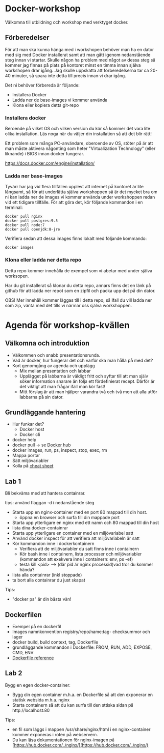 # Docker-workshop

Välkomna till utbildning och workshop med verktyget docker.

## Förberedelser

För att man ska kunna hänga med i workshopen behöver man ha en dator med sig med Docker installerat samt
att man gått igenom nedanstående steg innan vi startar. Skulle någon ha problem med något av dessa steg
så kommer jag finnas på plats på kontoret minst en timma innan själva workshopen drar igång. Jag skulle 
uppskatta att förberedelserna tar ca 20-40 minuter, så spara inte detta till precis innan vi drar igång.

Det ni behöver förbereda är följande:

- Installera Docker
- Ladda ner de base-images vi kommer använda
- Klona eller kopiera detta git-repo

### Installera docker

Beroende på vilket OS och vilken version du kör så kommer det vara lite olika installation. Läs noga när
du väljer din installation så att det blir rätt!

Ett problem som många PC-användare, oberoende av OS, stöter på är att man måste aktivera någonting
som heter "Virtualization Technology" (eller liknande) i BIOS innan docker fungerar.

https://docs.docker.com/engine/installation/

### Ladda ner base-images

Tyvärr har jag vid flera tillfällen upplevt att internet på kontoret är lite långsamt, så för att underlätta
själva workshoppen så är det mycket bra om ni kan ladda ner de images vi kommer använda under workshoppen redan
vid ett tidigare tillfälle. För att göra det, kör följande kommandon i en terminal:

    docker pull nginx
    docker pull postgres:9.5
    docker pull node:7
    docker pull openjdk:8-jre
    
Verifiera sedan att dessa images finns lokalt med följande kommando:

    docker images
    
### Klona eller ladda ner detta repo

Detta repo kommer innehålla de exempel som vi abetar med under själva worksopen.

Har du git installerat så klonar du detta repo, annars finns det en länk på github för att ladda ner repot
som en zipfil och packa upp det på din dator.

OBS! Mer innehåll kommer läggas till i detta repo, så ifall du vill ladda ner som zip, vänta med det tills vi närmar
oss själva workshoppen.

# Agenda för workshop-kvällen

## Välkomna och introduktion

- Välkommen och snabb presentationsrunda.
- Vad är docker, hur fungerar det och varför ska man hålla på med det?
- Kort genomgång av agenda och upplägg
  - Mix mellan presentation och labbar
  - Upplägget på labbarna är väldigt fritt och syftar till att man själv söker information snarare än följa ett
fördefinierat recept. Därför är det viktigt att man frågar ifall man kör fast!
  - Mitt förslag är att man hjälper varandra två och två men att alla utför labbarna på sin dator.

## Grundläggande hantering

- Hur funkar det?
  - Docker host
  - Docker cli
- docker help
- docker pull -> se [Docker hub](https://hub.docker.com/explore/)
- docker images, run, ps, inspect, stop, exec, rm
- Mappa portar
- Sätt miljövariabler
- Kolla på [cheat sheet](./cheat_sheet.md)

## Lab 1

Bli bekväma med att hantera containrar.

tips: använd flaggan -d i nedanstående steg

- Starta upp en nginx-container med en port 80 mappad till din host.
  - öppna en browser och surfa till din mappade port
- Starta upp ytterligare en nginx med ett namn och 80 mappad till din host
- lista dina docker-containrar
- Starta upp ytterligare en container med en miljövariabel satt
- Använd docker inspect för att verifiera att miljövariabeln är satt
- Kör kommandon inne i dockerkontainern
  - Verifiera att de miljövariabler du satt finns inne i containern
  - Kör bash inne i containern, lista processer och miljövariabler (kommandon att exekvera inne i containern: env, ps -ef)
  - testa kill \<pid\> --> (där pid är nginx processid)vad tror du kommer hända?
- lista alla containrar (inkl stoppade)
- ta bort alla containrar du just skapat

Tips:

- "docker ps" är din bästa vän!

## Dockerfilen

- Exempel på en dockerfil
- Images namnkonvention registry/repo/name:tag- checksummor och lager
- docker build, build context, tag, Dockerfile
- grundläggande kommandon i Dockerfile: FROM, RUN, ADD, EXPOSE, CMD, ENV
- [Dockerfile reference](https://docs.docker.com/engine/reference/builder/)


## Lab 2

Bygg en egen docker-container:

- Bygg din egen container m.h.a. en Dockerfile så att den exponerar en statisk websida m.h.a. nginx
- Starta containern så att du kan surfa till den sttiska sidan på http://localhost:80


Tips: 
  - en fil som läggs i mappen /usr/share/nginx/html i en nginx-container kommer exponeras i roten på webservern.
  - Du kan läsa dokumentationen för nginx-imagen på [https://hub.docker.com/_/nginx/](https://hub.docker.com/_/nginx/)